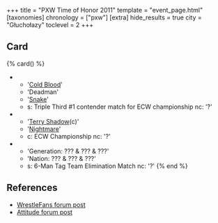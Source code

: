 +++
title = "PXW Time of Honor 2011"
template = "event_page.html"
[taxonomies]
chronology = ["pxw"]
[extra]
hide_results = true
city = "Głuchołazy"
toclevel = 2
+++

## Card

{% card() %}
- - '[Cold Blood](@/w/cold-blood.md)'
  - 'Deadman'
  - '[Snake](@/w/snake.md)'
  - s: Triple Third #1 contender match for ECW championship
    nc: '?'
- - '[Terry Shadow](@/w/shadow.md)(c)'
  - '[Nightmare](@/w/nightmare.md)'
  - c: ECW Championship
    nc: '?'
- - 'Generation: ??? & ??? & ???'
  - 'Nation: ??? & ??? & ???'
  - s: 6-Man Tag Team Elimination Match
    nc: '?'
{% end %}

## References

* [WrestleFans forum post](https://wrestlefans.pl/forum/viewtopic.php?f=247&t=23434)
* [Attitude forum post](https://forum.wrestling.pl/topic/26180-pxw-time-of-honor-2011/)
